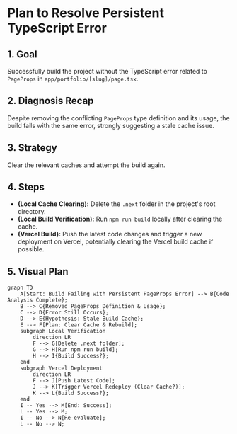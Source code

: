 # Plan to Resolve Persistent TypeScript Error

## 1. Goal
Successfully build the project without the TypeScript error related to `PageProps` in `app/portfolio/[slug]/page.tsx`.

## 2. Diagnosis Recap
Despite removing the conflicting `PageProps` type definition and its usage, the build fails with the same error, strongly suggesting a stale cache issue.

## 3. Strategy
Clear the relevant caches and attempt the build again.

## 4. Steps
*   **(Local Cache Clearing):** Delete the `.next` folder in the project's root directory.
*   **(Local Build Verification):** Run `npm run build` locally after clearing the cache.
*   **(Vercel Build):** Push the latest code changes and trigger a new deployment on Vercel, potentially clearing the Vercel build cache if possible.

## 5. Visual Plan

```mermaid
graph TD
    A[Start: Build Failing with Persistent PageProps Error] --> B{Code Analysis Complete};
    B --> C{Removed PageProps Definition & Usage};
    C --> D{Error Still Occurs};
    D --> E{Hypothesis: Stale Build Cache};
    E --> F[Plan: Clear Cache & Rebuild];
    subgraph Local Verification
        direction LR
        F --> G[Delete .next folder];
        G --> H[Run npm run build];
        H --> I{Build Success?};
    end
    subgraph Vercel Deployment
        direction LR
        F --> J[Push Latest Code];
        J --> K[Trigger Vercel Redeploy (Clear Cache?)];
        K --> L{Build Success?};
    end
    I -- Yes --> M[End: Success];
    L -- Yes --> M;
    I -- No --> N[Re-evaluate];
    L -- No --> N;